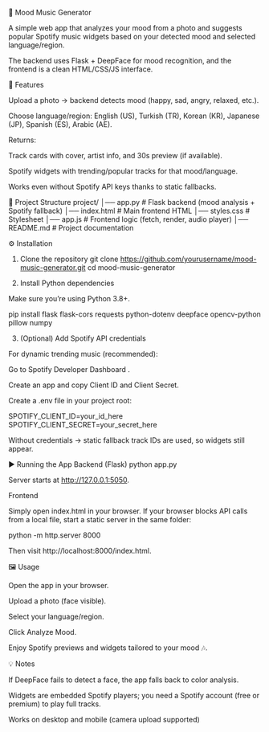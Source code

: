 🎵 Mood Music Generator

A simple web app that analyzes your mood from a photo and suggests popular Spotify music widgets based on your detected mood and selected language/region.

The backend uses Flask + DeepFace for mood recognition, and the frontend is a clean HTML/CSS/JS interface.

🚀 Features

Upload a photo → backend detects mood (happy, sad, angry, relaxed, etc.).

Choose language/region: English (US), Turkish (TR), Korean (KR), Japanese (JP), Spanish (ES), Arabic (AE).

Returns:

Track cards with cover, artist info, and 30s preview (if available).

Spotify widgets with trending/popular tracks for that mood/language.

Works even without Spotify API keys thanks to static fallbacks.

📂 Project Structure
project/
│── app.py            # Flask backend (mood analysis + Spotify fallback)
│── index.html        # Main frontend HTML
│── styles.css        # Stylesheet
│── app.js            # Frontend logic (fetch, render, audio player)
│── README.md         # Project documentation

⚙️ Installation
1. Clone the repository
git clone https://github.com/yourusername/mood-music-generator.git
cd mood-music-generator

2. Install Python dependencies

Make sure you’re using Python 3.8+.

pip install flask flask-cors requests python-dotenv deepface opencv-python pillow numpy

3. (Optional) Add Spotify API credentials

For dynamic trending music (recommended):

Go to Spotify Developer Dashboard
.

Create an app and copy Client ID and Client Secret.

Create a .env file in your project root:

SPOTIFY_CLIENT_ID=your_id_here
SPOTIFY_CLIENT_SECRET=your_secret_here


Without credentials → static fallback track IDs are used, so widgets still appear.

▶️ Running the App
Backend (Flask)
python app.py


Server starts at http://127.0.0.1:5050.

Frontend

Simply open index.html in your browser.
If your browser blocks API calls from a local file, start a static server in the same folder:

python -m http.server 8000


Then visit http://localhost:8000/index.html.

🖼️ Usage

Open the app in your browser.

Upload a photo (face visible).

Select your language/region.

Click Analyze Mood.

Enjoy Spotify previews and widgets tailored to your mood 🎶.

💡 Notes

If DeepFace fails to detect a face, the app falls back to color analysis.

Widgets are embedded Spotify players; you need a Spotify account (free or premium) to play full tracks.

Works on desktop and mobile (camera upload supported)
